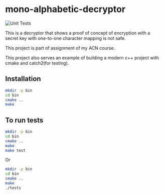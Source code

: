 # mono-alphabetic-decryptor

![Unit Tests](https://github.com/RishabhRD/mon-alpha-decryptor/actions/workflows/main_build.yaml/badge.svg)

This is a decryptor that shows a proof of concept of encryption with a secret
key with one-to-one character mapping is not safe.

This project is part of assignment of my ACN course.

This project also serves an example of building a modern c++ project with
cmake and catch2(for testing).

## Installation

```bash
mkdir -p bin
cd bin
cmake ..
make
```

## To run tests
```bash
mkdir -p bin
cd bin
cmake ..
make
make test
```

Or

```bash
mkdir -p bin
cd bin
cmake ..
make
./tests
```
